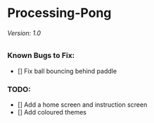 # Processing-Pong
###### Version: 1.0
### Known Bugs to Fix:
- [] Fix ball bouncing behind paddle
### TODO:
- [] Add a home screen and instruction screen
- [] Add coloured themes

